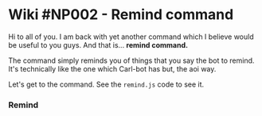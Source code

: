 # Wiki #NP002 - Remind command

Hi to all of you. I am back with yet another command which I believe would be useful to you guys. And that is... **remind command.**

The command simply reminds you of things that you say the bot to remind. It's technically like the one which Carl-bot has but, the aoi way. 

Let's get to the command. See the `remind.js` code to see it.

### Remind
